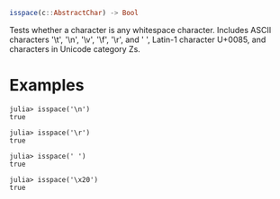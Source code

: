 ```julia
isspace(c::AbstractChar) -> Bool
```

Tests whether a character is any whitespace character. Includes ASCII characters '\t', '\n', '\v', '\f', '\r', and ' ', Latin-1 character U+0085, and characters in Unicode category Zs.

# Examples

```jldoctest
julia> isspace('\n')
true

julia> isspace('\r')
true

julia> isspace(' ')
true

julia> isspace('\x20')
true
```
